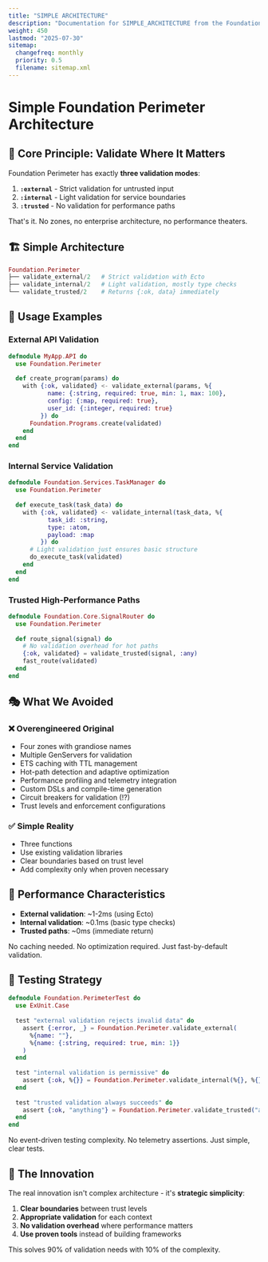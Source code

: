 ```yaml
---
title: "SIMPLE ARCHITECTURE"
description: "Documentation for SIMPLE_ARCHITECTURE from the Foundation repository."
weight: 450
lastmod: "2025-07-30"
sitemap:
  changefreq: monthly
  priority: 0.5
  filename: sitemap.xml
---
```


# Simple Foundation Perimeter Architecture

## 🎯 **Core Principle: Validate Where It Matters**

Foundation Perimeter has exactly **three validation modes**:

1. **`:external`** - Strict validation for untrusted input
2. **`:internal`** - Light validation for service boundaries  
3. **`:trusted`** - No validation for performance paths

That's it. No zones, no enterprise architecture, no performance theaters.

## 🏗️ **Simple Architecture**

```elixir
Foundation.Perimeter
├── validate_external/2   # Strict validation with Ecto
├── validate_internal/2   # Light validation, mostly type checks
└── validate_trusted/2    # Returns {:ok, data} immediately
```

## 📝 **Usage Examples**

### External API Validation
```elixir
defmodule MyApp.API do
  use Foundation.Perimeter
  
  def create_program(params) do
    with {:ok, validated} <- validate_external(params, %{
           name: {:string, required: true, min: 1, max: 100},
           config: {:map, required: true},
           user_id: {:integer, required: true}
         }) do
      Foundation.Programs.create(validated)
    end
  end
end
```

### Internal Service Validation
```elixir
defmodule Foundation.Services.TaskManager do
  use Foundation.Perimeter
  
  def execute_task(task_data) do
    with {:ok, validated} <- validate_internal(task_data, %{
           task_id: :string,
           type: :atom,
           payload: :map
         }) do
      # Light validation just ensures basic structure
      do_execute_task(validated)
    end
  end
end
```

### Trusted High-Performance Paths
```elixir
defmodule Foundation.Core.SignalRouter do
  use Foundation.Perimeter
  
  def route_signal(signal) do
    # No validation overhead for hot paths
    {:ok, validated} = validate_trusted(signal, :any)
    fast_route(validated)
  end
end
```

## 🎭 **What We Avoided**

### ❌ **Overengineered Original**
- Four zones with grandiose names
- Multiple GenServers for validation
- ETS caching with TTL management
- Hot-path detection and adaptive optimization
- Performance profiling and telemetry integration
- Custom DSLs and compile-time generation
- Circuit breakers for validation (!?)
- Trust levels and enforcement configurations

### ✅ **Simple Reality**
- Three functions
- Use existing validation libraries
- Clear boundaries based on trust level
- Add complexity only when proven necessary

## 🚀 **Performance Characteristics**

- **External validation**: ~1-2ms (using Ecto)
- **Internal validation**: ~0.1ms (basic type checks)
- **Trusted paths**: ~0ms (immediate return)

No caching needed. No optimization required. Just fast-by-default validation.

## 🧪 **Testing Strategy**

```elixir
defmodule Foundation.PerimeterTest do
  use ExUnit.Case
  
  test "external validation rejects invalid data" do
    assert {:error, _} = Foundation.Perimeter.validate_external(
      %{name: ""}, 
      %{name: {:string, required: true, min: 1}}
    )
  end
  
  test "internal validation is permissive" do
    assert {:ok, %{}} = Foundation.Perimeter.validate_internal(%{}, %{})
  end
  
  test "trusted validation always succeeds" do
    assert {:ok, "anything"} = Foundation.Perimeter.validate_trusted("anything", :any)
  end
end
```

No event-driven testing complexity. No telemetry assertions. Just simple, clear tests.

## 🎉 **The Innovation**

The real innovation isn't complex architecture - it's **strategic simplicity**:

1. **Clear boundaries** between trust levels
2. **Appropriate validation** for each context
3. **No validation overhead** where performance matters
4. **Use proven tools** instead of building frameworks

This solves 90% of validation needs with 10% of the complexity.